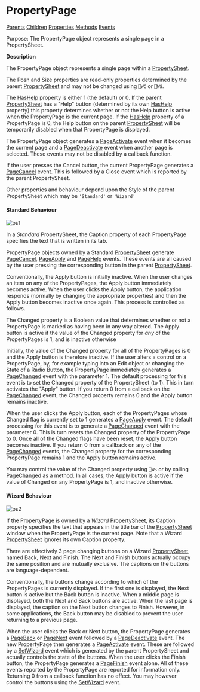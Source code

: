 




<h1 class="heading"><span class="name">PropertyPage</span></h1>

[Parents](../ParentLists/PropertyPage.htm) [Children](../ChildLists/PropertyPage.htm) [Properties](../PropLists/PropertyPage.htm) [Methods](../MethodLists/PropertyPage.htm) [Events](../EventLists/PropertyPage.htm)


Purpose: The PropertyPage object represents a single page in a PropertySheet.


**Description**


The PropertyPage object represents a single page within a [PropertySheet](../a-z/propertysheet.md).



The Posn and Size properties are read-only properties determined by the parent [PropertySheet](../a-z/propertysheet.md) and may not be changed using `⎕WC` or `⎕WS`.


The [HasHelp](../a-z/hashelp.md) property is either 1 (the default) or 0. If the parent [PropertySheet](../a-z/propertysheet.md) has a "Help" button (determined by its own [HasHelp](../a-z/hashelp.md) property) this property determines whether or not the Help button is active when the PropertyPage is the current page. If the [HasHelp](../a-z/hashelp.md) property of a PropertyPage is 0, the Help button on the parent [PropertySheet](../a-z/propertysheet.md) will be temporarily disabled when that PropertyPage is displayed.


The PropertyPage object generates a [PageActivate](../a-z/pageactivate.md) event when it becomes the current page and a [PageDeactivate](../a-z/pagedeactivate.md) event when another page is selected. These events may not be disabled by a callback function.


If the user presses the Cancel button, the current PropertyPage generates a [PageCancel](../a-z/pagecancel.md) event. This is followed by a Close event which is reported by the parent PropertySheet.


Other properties and behaviour depend upon the Style of the parent PropertySheet which may be `'Standard'` or `'Wizard'`

#### Standard Behaviour


![ps1](../img/ps1.gif)


In a *Standard* PropertySheet, the Caption property of each PropertyPage specifies the text that is written in its tab.


PropertyPage objects owned by a Standard [PropertySheet](../a-z/propertysheet.md) generate [PageCancel](../a-z/pagecancel.md), [PageApply](../a-z/pageapply.md) and [PageHelp](../a-z/pagehelp.md) events. These events are all caused by the user  pressing the corresponding button in the parent [PropertySheet](../a-z/propertysheet.md).


Conventionally, the Apply button is initially inactive. When the user changes an item on any of the PropertyPages, the Apply button immediately becomes active. When the user clicks the Apply button, the application responds (normally by changing the appropriate properties) and then the Apply button becomes inactive once again. This process is controlled as follows.


The Changed property is a Boolean value that determines whether or not a PropertyPage is marked as having been in any way altered. The Apply button is active if the value of the Changed property for *any* of the PropertyPages is 1, and is inactive otherwise


Initially, the value of the Changed property for all of the PropertyPages is 0 and the Apply button is therefore inactive. If the user alters a control on a PropertyPage, by, for example typing into an Edit object or changing the State of a Radio Button, the PropertyPage immediately generates a [PageChanged](../a-z/pagechanged.md) event with the parameter 1. The default processing for this event is to set the Changed property of the PropertySheet (to 1). This in turn activates the "Apply" button. If you return 0 from a callback on the [PageChanged](../a-z/pagechanged.md) event, the Changed property remains 0 and the Apply button remains inactive.


When the user clicks the Apply button, each of the PropertyPages whose Changed flag is currently set to 1 generates a [PageApply](../a-z/pageapply.md) event. The default processing for this event is to generate a [PageChanged](../a-z/pagechanged.md) event with the parameter 0. This is turn resets the Changed property of the PropertyPage to 0. Once all of the Changed flags have been reset, the Apply button becomes inactive. If you return 0 from a callback on any of  the [PageChanged](../a-z/pagechanged.md) events, the Changed property for the corresponding PropertyPage remains 1 and the Apply button remains active.


You may control the value of the Changed property using `⎕WS` or by calling [PageChanged](../a-z/pagechanged.md) as a method. In all cases, the Apply button is active if the value of Changed on any PropertyPage is 1, and inactive otherwise.

#### Wizard Behaviour


![ps2](../img/ps2.gif)


If the PropertyPage is owned by a *Wizard* [PropertySheet](../a-z/propertysheet.md), its Caption property specifies the text that appears in the title bar of the [PropertySheet](../a-z/propertysheet.md) window when the PropertyPage is the current page. Note that a Wizard [PropertySheet](../a-z/propertysheet.md) ignores its own Caption property.


There are effectively 3 page changing buttons on a Wizard [PropertySheet](../a-z/propertysheet.md), named Back, Next and Finish. The Next and Finish buttons actually occupy the same position and are mutually exclusive. The captions on the buttons are language-dependent.


Conventionally, the buttons change according to which of the PropertyPages is currently displayed. If the first one is displayed, the Next button is active but the Back button is inactive. When a middle page is displayed, both the Next and Back buttons are active. When the last page is displayed, the caption on the Next button changes to Finish. However, in some applications, the Back button may be disabled to prevent the user returning to a previous page.


When the user clicks the Back or Next button, the PropertyPage generates a [PageBack](../a-z/pageback.md) or [PageNext](../a-z/pagenext.md) event followed by a [PageDeactivate](../a-z/pagedeactivate.md) event. The new PropertyPage then generates a [PageActivate](../a-z/pageactivate.md) event. These are followed by a [SetWizard](../a-z/setwizard.md) event which is generated by the parent PropertySheet and actually controls the state of the buttons. When the user clicks the Finish button, the PropertyPage generates a [PageFinish](../a-z/pagefinish.md) event alone. All of these events reported by the PropertyPage are reported for information only. Returning 0 from a callback function has no effect. You may however control the buttons using the [SetWizard](../a-z/setwizard.md) event.


